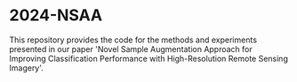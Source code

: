 # 2024-NSAA
This repository provides the code for the methods and experiments presented in our paper 'Novel Sample Augmentation Approach for Improving Classification Performance with High-Resolution Remote Sensing Imagery'.
